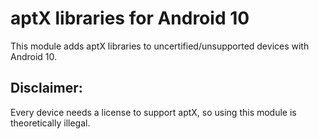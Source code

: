 # aptX libraries for Android 10

This module adds aptX libraries to uncertified/unsupported devices with Android 10.

## Disclaimer:
Every device needs a license to support aptX, so using this module is theoretically illegal.
